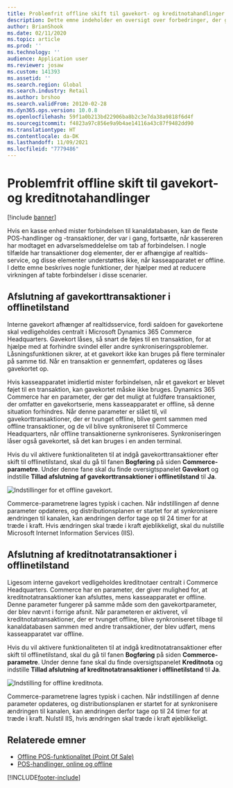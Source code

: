 ```yaml
---
title: Problemfrit offline skift til gavekort- og kreditnotahandlinger
description: Dette emne indeholder en oversigt over forbedringer, der giver en problemfri offline skift til bestemte betalingstyper.
author: BrianShook
ms.date: 02/11/2020
ms.topic: article
ms.prod: ''
ms.technology: ''
audience: Application user
ms.reviewer: josaw
ms.custom: 141393
ms.assetid: ''
ms.search.region: Global
ms.search.industry: Retail
ms.author: brshoo
ms.search.validFrom: 20120-02-28
ms.dyn365.ops.version: 10.0.8
ms.openlocfilehash: 59f1a0b213bd22906ba8b2c3e7da38a9818f6d4f
ms.sourcegitcommit: f4823a97c856e9a9b4ae14116a43c87f9482dd90
ms.translationtype: HT
ms.contentlocale: da-DK
ms.lasthandoff: 11/09/2021
ms.locfileid: "7779486"
---
```

# <a name="seamless-offline-switch-for-gift-card-and-credit-memo-operations"></a>Problemfrit offline skift til gavekort- og kreditnotahandlinger

[!include [banner](../includes/banner.md)]

Hvis en kasse enhed mister forbindelsen til kanaldatabasen, kan de fleste POS-handlinger og -transaktioner, der var i gang, fortsætte, når kassereren har modtaget en advarselsmeddelelse om tab af forbindelsen. I nogle tilfælde har transaktioner dog elementer, der er afhængige af realtids-service, og disse elementer understøttes ikke, når kasseapparatet er offline. I dette emne beskrives nogle funktioner, der hjælper med at reducere virkningen af tabte forbindelser i disse scenarier.

## <a name="completing-gift-card-transactions-in-offline-mode"></a>Afslutning af gavekorttransaktioner i offlinetilstand

Interne gavekort afhænger af realtidsservice, fordi saldoen for gavekortene skal vedligeholdes centralt i Microsoft Dynamics 365 Commerce Headquarters. Gavekort låses, så snart de føjes til en transaktion, for at hjælpe med at forhindre svindel eller andre synkroniseringsproblemer. Låsningsfunktionen sikrer, at et gavekort ikke kan bruges på flere terminaler på samme tid. Når en transaktion er gennemført, opdateres og låses gavekortet op.

Hvis kasseapparatet imidlertid mister forbindelsen, når et gavekort er blevet føjet til en transaktion, kan gavekortet måske ikke bruges. Dynamics 365 Commerce har en parameter, der gør det muligt at fuldføre transaktioner, der omfatter en gavekortserie, mens kasseapparatet er offline, så denne situation forhindres. Når denne parameter er slået til, vil gavekorttransaktioner, der er tvunget offline, blive gemt sammen med offline transaktioner, og de vil blive synkroniseret til Commerce Headquarters, når offline transaktionerne synkroniseres. Synkroniseringen låser også gavekortet, så det kan bruges i en anden terminal.

Hvis du vil aktivere funktionaliteten til at indgå gavekorttransaktioner efter skift til offlinetilstand, skal du gå til fanen **Bogføring** på siden **Commerce-parametre**. Under denne fane skal du finde oversigtspanelet **Gavekort** og indstille **Tillad afslutning af gavekorttransaktioner i offlinetilstand** til **Ja**.

![Indstillinger for et offline gavekort.](../media/gift.png)

Commerce-parametrene lagres typisk i cachen. Når indstillingen af denne parameter opdateres, og distributionsplanen er startet for at synkronisere ændringen til kanalen, kan ændringen derfor tage op til 24 timer for at træde i kraft. Hvis ændringen skal træde i kraft øjeblikkeligt, skal du nulstille Microsoft Internet Information Services (IIS).

## <a name="completing-credit-memo-transactions-in-offline-mode"></a>Afslutning af kreditnotatransaktioner i offlinetilstand

Ligesom interne gavekort vedligeholdes kreditnotaer centralt i Commerce Headquarters. Commerce har en parameter, der giver mulighed for, at kreditnotatransaktioner kan afsluttes, mens kasseapparatet er offline. Denne parameter fungerer på samme måde som den gavekortparameter, der blev nævnt i forrige afsnit. Når parameteren er aktiveret, vil kreditnotatransaktioner, der er tvunget offline, blive synkroniseret tilbage til kanaldatabasen sammen med andre transaktioner, der blev udført, mens kasseapparatet var offline.

Hvis du vil aktivere funktionaliteten til at indgå kreditnotatransaktioner efter skift til offlinetilstand, skal du gå til fanen **Bogføring** på siden **Commerce-parametre**. Under denne fane skal du finde oversigtspanelet **Kreditnota** og indstille **Tillad afslutning af kreditnotatransaktioner i offlinetilstand** til **Ja**.

![Indstilling for offline kreditnota.](../media/creditmemo.png)

Commerce-parametrene lagres typisk i cachen. Når indstillingen af denne parameter opdateres, og distributionsplanen er startet for at synkronisere ændringen til kanalen, kan ændringen derfor tage op til 24 timer for at træde i kraft. Nulstil IIS, hvis ændringen skal træde i kraft øjeblikkeligt.

## <a name="related-topics"></a>Relaterede emner

- [Offline POS-funktionalitet (Point Of Sale)](../pos-offline-functionality.md)
- [POS-handlinger, online og offline](../pos-operations.md)


[!INCLUDE[footer-include](../../includes/footer-banner.md)]